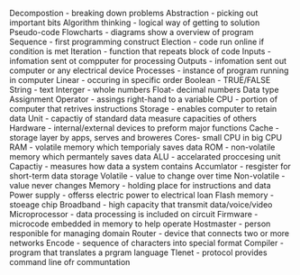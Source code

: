Decompostion - breaking down problems
Abstraction - picking out important bits
Algorithm thinking - logical way of getting to solution
Pseudo-code
Flowcharts - diagrams show a overview of program
Sequence - first programming construct
Election - code run online if condition is met
Iteration - function that repeats block of code
Inputs - infomation sent ot compputer for processing
Outputs - infomation sent out computer or any electrical device
Processes - instance of program running in computer
Linear - occuring in specific order
Boolean - TRUE/FALSE
String - text
Interger - whole numbers
Float- decimal numbers
Data type
Assignment Operator - assings right-hand to a variable
CPU - portion of computer that retrives instructions
Storage - enables computer to retain data
Unit - capactiy of standard data measure capacities of others
Hardware - internal/external devices to preform major functions
Cache - storage layer by apps, serves and broweres
Cores- small CPU in big CPU
RAM - volatile memory which temporialy saves data
ROM - non-volatile memory which permantely saves data
ALU - accelarated proccesing unit
Capactiy - measures how data a system contains
Accumlator - resgister for short-term data storage
Volatile - value to change over time
Non-volatile - value never changes
Memory - holding place for instructions and data
Power supply - offerss electric power to electrical loan
Flash memory - stoeage chip
Broadband - high capacity that transmit data/voice/video
Microprocessor - data processing is included on circuit
Firmware - microcode embedded in memory to help operate
Hostmaster - person responible for managing domain
Router - device that connects two or more networks
Encode - sequence of characters into special format
Compiler - program that translates a prgram language
Tlenet - protocol provides command line ofr communtation
